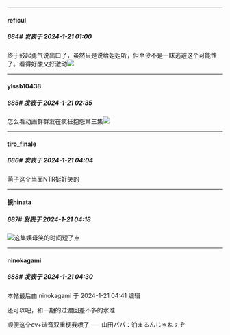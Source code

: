 
*****

####  reficul  
##### 684#       发表于 2024-1-21 01:00

终于鼓起勇气说出口了，虽然只是说给姐姐听，但至少不是一昧逃避这个可能性了。看得好酸又好激动<img src="https://static.saraba1st.com/image/smiley/face2017/072.png" referrerpolicy="no-referrer">


*****

####  ylssb10438  
##### 685#       发表于 2024-1-21 02:35

怎么看动画群群友在疯狂抱怨第三集<img src="https://static.saraba1st.com/image/smiley/face2017/009.gif" referrerpolicy="no-referrer">


*****

####  tiro_finale  
##### 686#       发表于 2024-1-21 04:04

萌子这个当面NTR挺好笑的


*****

####  镜hinata  
##### 687#       发表于 2024-1-21 04:18

<img src="https://static.saraba1st.com/image/smiley/face2017/068.png" referrerpolicy="no-referrer">这集姨母笑的时间短了点


*****

####  ninokagami  
##### 688#       发表于 2024-1-21 04:30

 本帖最后由 ninokagami 于 2024-1-21 04:41 编辑 

还可以吧，和一期的过渡回差不多的水准

顺便这个cv+谐音双重梗我喷了——山田パパ：泊まるんじゃねぇぞ

